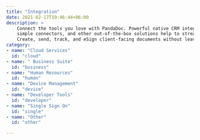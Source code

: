 ```yaml
---
title: "Integration"
date: 2021-02-17T19:46:44+06:00
description: >
    Connect the tools you love with PandaDoc. Powerful native CRM integrations, 
    simple connectors, and other out-of-the-box solutions help to streamline your sales workflow. 
    Create, send, track, and eSign client-facing documents without leaving the applications you’re already in.
category: 
- name: "Cloud Services"
  id: "cloud"
- name: " Business Suite"
  id: "business"
- name: "Human Resources"
  id: "human"
- name: "Device Management"
  id: "device"
- name: "Developer Tools"
  id: "developer"
- name: "Single Sign On"
  id: "single"
- name: "Other"
  id: "other"

---
```


